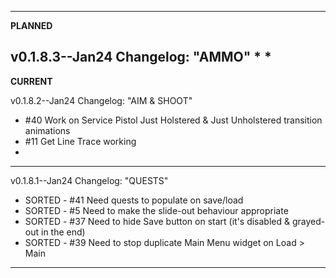 ------------------------------------------------------------------------------------
**PLANNED**

v0.1.8.3--Jan24 Changelog: "AMMO"
* 
*
------------------------------------------------------------------------------------
**CURRENT**

v0.1.8.2--Jan24 Changelog: "AIM & SHOOT"
* #40 Work on Service Pistol Just Holstered & Just Unholstered transition animations
* #11 Get Line Trace working
*
------------------------------------------------------------------------------------
v0.1.8.1--Jan24 Changelog: "QUESTS"
* SORTED - #41 Need quests to populate on save/load
* SORTED - #5 Need to make the slide-out behaviour appropriate
* SORTED - #37 Need to hide Save button on start (it's disabled & grayed-out in the end)
* SORTED - #39 Need to stop duplicate Main Menu widget on Load > Main
------------------------------------------------------------------------------------
